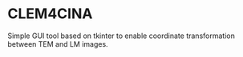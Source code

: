 # CLEM4CINA
Simple GUI tool based on tkinter to enable coordinate transformation between TEM and LM images.
